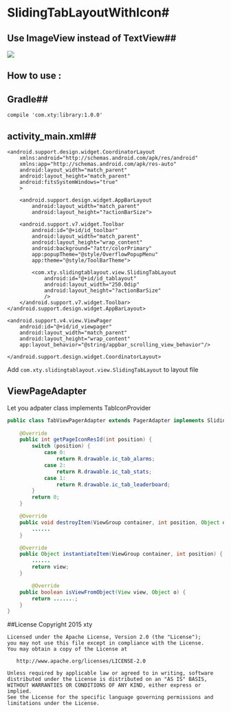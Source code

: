 # SlidingTabLayoutWithIcon#
## Use ImageView instead of TextView##
![](https://github.com/swjjxyxty/SlidingTabLayoutWithIcon/blob/master/preview.gif)

## How to use : ##
## Gradle##
	compile 'com.xty:library:1.0.0'
## activity_main.xml##

	<android.support.design.widget.CoordinatorLayout
    	xmlns:android="http://schemas.android.com/apk/res/android"
	    xmlns:app="http://schemas.android.com/apk/res-auto"
	    android:layout_width="match_parent"
	    android:layout_height="match_parent"
	    android:fitsSystemWindows="true"
    	>

	    <android.support.design.widget.AppBarLayout
	        android:layout_width="match_parent"
	        android:layout_height="?actionBarSize">

        <android.support.v7.widget.Toolbar
            android:id="@+id/id_toolbar"
            android:layout_width="match_parent"
            android:layout_height="wrap_content"
            android:background="?attr/colorPrimary"
            app:popupTheme="@style/OverflowPopupMenu"
            app:theme="@style/ToolBarTheme">

            <com.xty.slidingtablayout.view.SlidingTabLayout
                android:id="@+id/id_tablayout"
                android:layout_width="250.0dip"
                android:layout_height="?actionBarSize"
                />
        </android.support.v7.widget.Toolbar>
    </android.support.design.widget.AppBarLayout>

    <android.support.v4.view.ViewPager
        android:id="@+id/id_viewpager"
        android:layout_width="match_parent"
        android:layout_height="wrap_content"
        app:layout_behavior="@string/appbar_scrolling_view_behavior"/>

	</android.support.design.widget.CoordinatorLayout>

Add `com.xty.slidingtablayout.view.SlidingTabLayout` to layout file

## ViewPageAdapter ##
Let you adpater class implements TabIconProvider

```java
public class TabViewPagerAdapter extends PagerAdapter implements SlidingTabLayout.TabIconProvider{
	
	@Override
    public int getPageIconResId(int position) {
        switch (position) {
            case 0:
                return R.drawable.ic_tab_alarms;
            case 2:
                return R.drawable.ic_tab_stats;
            case 1:
                return R.drawable.ic_tab_leaderboard;
        }
        return 0;
    }

	@Override
    public void destroyItem(ViewGroup container, int position, Object object) {
        ......
    }

	@Override
	public Object instantiateItem(ViewGroup container, int position) {
		......
		return view;
	}

		@Override
    public boolean isViewFromObject(View view, Object o) {
        return .......;
    }
}
```


##License
    Copyright 2015 xty

    Licensed under the Apache License, Version 2.0 (the "License");
    you may not use this file except in compliance with the License.
    You may obtain a copy of the License at

       http://www.apache.org/licenses/LICENSE-2.0

    Unless required by applicable law or agreed to in writing, software
    distributed under the License is distributed on an "AS IS" BASIS,
    WITHOUT WARRANTIES OR CONDITIONS OF ANY KIND, either express or implied.
    See the License for the specific language governing permissions and
    limitations under the License.
